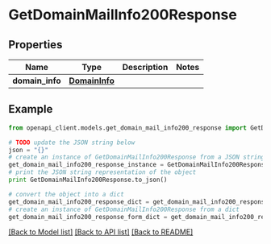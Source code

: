 # GetDomainMailInfo200Response


## Properties
Name | Type | Description | Notes
------------ | ------------- | ------------- | -------------
**domain_info** | [**DomainInfo**](DomainInfo.md) |  | 

## Example

```python
from openapi_client.models.get_domain_mail_info200_response import GetDomainMailInfo200Response

# TODO update the JSON string below
json = "{}"
# create an instance of GetDomainMailInfo200Response from a JSON string
get_domain_mail_info200_response_instance = GetDomainMailInfo200Response.from_json(json)
# print the JSON string representation of the object
print GetDomainMailInfo200Response.to_json()

# convert the object into a dict
get_domain_mail_info200_response_dict = get_domain_mail_info200_response_instance.to_dict()
# create an instance of GetDomainMailInfo200Response from a dict
get_domain_mail_info200_response_form_dict = get_domain_mail_info200_response.from_dict(get_domain_mail_info200_response_dict)
```
[[Back to Model list]](../README.md#documentation-for-models) [[Back to API list]](../README.md#documentation-for-api-endpoints) [[Back to README]](../README.md)


